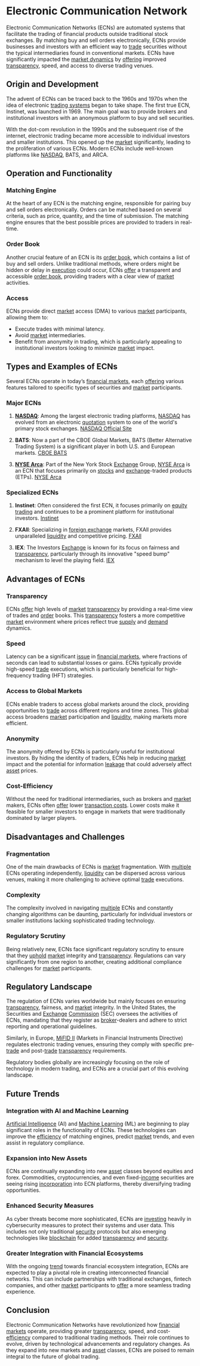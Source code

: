 # Electronic Communication Network

Electronic Communication Networks (ECNs) are automated systems that facilitate the trading of financial products outside traditional stock exchanges. By matching buy and sell orders electronically, ECNs provide businesses and investors with an efficient way to [trade](../t/trade.md) securities without the typical intermediaries found in conventional markets. ECNs have significantly impacted the [market dynamics](../m/market_dynamics.md) by [offering](../o/offering.md) improved [transparency](../t/transparency.md), speed, and access to diverse trading venues.

## Origin and Development

The advent of ECNs can be traced back to the 1960s and 1970s when the idea of electronic [trading systems](../t/trading_systems.md) began to take shape. The first true ECN, Instinet, was launched in 1969. The main goal was to provide brokers and institutional investors with an anonymous platform to buy and sell securities.

With the dot-com revolution in the 1990s and the subsequent rise of the internet, electronic trading became more accessible to individual investors and smaller institutions. This opened up the [market](../m/market.md) significantly, leading to the proliferation of various ECNs. Modern ECNs include well-known platforms like [NASDAQ](../n/nasdaq.md), BATS, and ARCA.

## Operation and Functionality

### Matching Engine

At the heart of any ECN is the matching engine, responsible for pairing buy and sell orders electronically. Orders can be matched based on several criteria, such as price, quantity, and the time of submission. The matching engine ensures that the best possible prices are provided to traders in real-time.

### Order Book

Another crucial feature of an ECN is its [order book](../o/order_book.md), which contains a list of buy and sell orders. Unlike traditional methods, where orders might be hidden or delay in [execution](../e/execution.md) could occur, ECNs [offer](../o/offer.md) a transparent and accessible [order book](../o/order_book.md), providing traders with a clear view of [market](../m/market.md) activities.

### Access

ECNs provide direct [market](../m/market.md) access (DMA) to various [market](../m/market.md) participants, allowing them to:

* Execute trades with minimal latency.
* Avoid [market](../m/market.md) intermediaries.
* Benefit from anonymity in trading, which is particularly appealing to institutional investors looking to minimize [market](../m/market.md) impact.

## Types and Examples of ECNs

Several ECNs operate in today’s [financial markets](../f/financial_market.md), each [offering](../o/offering.md) various features tailored to specific types of securities and [market](../m/market.md) participants.

### Major ECNs

1. **[NASDAQ](../n/nasdaq.md)**: Among the largest electronic trading platforms, [NASDAQ](../n/nasdaq.md) has evolved from an electronic [quotation](../q/quotation.md) system to one of the world's primary stock exchanges. [NASDAQ Official Site](https://www.nasdaq.com)
   
2. **BATS**: Now a part of the CBOE Global Markets, BATS (Better Alternative Trading System) is a significant player in both U.S. and European markets. [CBOE BATS](https://www.cboe.com)
   
3. **[NYSE Arca](../n/nyse_arca.md)**: Part of the New York Stock [Exchange](../e/exchange.md) Group, [NYSE Arca](../n/nyse_arca.md) is an ECN that focuses primarily on [stocks](../s/stock.md) and [exchange](../e/exchange.md)-traded products (ETPs). [NYSE Arca](https://www.nyse.com/markets/nyse-arca)

### Specialized ECNs

1. **Instinet**: Often considered the first ECN, it focuses primarily on [equity trading](../e/equity_trading.md) and continues to be a prominent platform for institutional investors. [Instinet](https://www.instinet.com)
   
2. **FXAll**: Specializing in [foreign exchange](../f/foreign_exchange.md) markets, FXAll provides unparalleled [liquidity](../l/liquidity.md) and competitive pricing. [FXAll](https://www.refinitiv.com/en/products/fxall-foreign-exchange-trading)
   
3. **IEX**: The Investors [Exchange](../e/exchange.md) is known for its focus on fairness and [transparency](../t/transparency.md), particularly through its innovative "speed bump" mechanism to level the playing field. [IEX](https://www.iextrading.com)

## Advantages of ECNs

### Transparency

ECNs [offer](../o/offer.md) high levels of [market](../m/market.md) [transparency](../t/transparency.md) by providing a real-time view of trades and [order](../o/order.md) books. This [transparency](../t/transparency.md) fosters a more competitive [market](../m/market.md) environment where prices reflect true [supply](../s/supply.md) and [demand](../d/demand.md) dynamics.

### Speed

Latency can be a significant [issue](../i/issue.md) in [financial markets](../f/financial_market.md), where fractions of seconds can lead to substantial losses or gains. ECNs typically provide high-speed [trade](../t/trade.md) executions, which is particularly beneficial for high-frequency trading (HFT) strategies.

### Access to Global Markets

ECNs enable traders to access global markets around the clock, providing opportunities to [trade](../t/trade.md) across different regions and time zones. This global access broadens [market](../m/market.md) participation and [liquidity](../l/liquidity.md), making markets more efficient.

### Anonymity

The anonymity offered by ECNs is particularly useful for institutional investors. By hiding the identity of traders, ECNs help in reducing [market](../m/market.md) impact and the potential for information [leakage](../l/leakage.md) that could adversely affect [asset](../a/asset.md) prices.

### Cost-Efficiency

Without the need for traditional intermediaries, such as brokers and [market](../m/market.md) makers, ECNs often [offer](../o/offer.md) lower [transaction costs](../t/transaction_costs.md). Lower costs make it feasible for smaller investors to engage in markets that were traditionally dominated by larger players.

## Disadvantages and Challenges

### Fragmentation

One of the main drawbacks of ECNs is [market](../m/market.md) fragmentation. With [multiple](../m/multiple.md) ECNs operating independently, [liquidity](../l/liquidity.md) can be dispersed across various venues, making it more challenging to achieve optimal [trade](../t/trade.md) executions.

### Complexity

The complexity involved in navigating [multiple](../m/multiple.md) ECNs and constantly changing algorithms can be daunting, particularly for individual investors or smaller institutions lacking sophisticated trading technology.

### Regulatory Scrutiny

Being relatively new, ECNs face significant regulatory scrutiny to ensure that they [uphold](../u/uphold.md) [market](../m/market.md) integrity and [transparency](../t/transparency.md). Regulations can vary significantly from one region to another, creating additional compliance challenges for [market](../m/market.md) participants.

## Regulatory Landscape

The regulation of ECNs varies worldwide but mainly focuses on ensuring [transparency](../t/transparency.md), fairness, and [market](../m/market.md) integrity. In the United States, the Securities and [Exchange](../e/exchange.md) [Commission](../c/commission.md) (SEC) oversees the activities of ECNs, mandating that they register as [broker](../b/broker.md)-dealers and adhere to strict reporting and operational guidelines.

Similarly, in Europe, [MiFID II](../m/mifid_ii.md) (Markets in Financial Instruments Directive) regulates electronic trading venues, ensuring they comply with specific pre-[trade](../t/trade.md) and post-[trade](../t/trade.md) [transparency](../t/transparency.md) requirements.

Regulatory bodies globally are increasingly focusing on the role of technology in modern trading, and ECNs are a crucial part of this evolving landscape.

## Future Trends

### Integration with AI and Machine Learning

[Artificial Intelligence](../a/artificial_intelligence_in_trading.md) (AI) and [Machine Learning](../m/machine_learning.md) (ML) are beginning to play significant roles in the functionality of ECNs. These technologies can improve the [efficiency](../e/efficiency.md) of matching engines, predict [market](../m/market.md) trends, and even assist in regulatory compliance.

### Expansion into New Assets

ECNs are continually expanding into new [asset](../a/asset.md) classes beyond equities and forex. Commodities, cryptocurrencies, and even fixed-[income](../i/income.md) securities are seeing rising [incorporation](../i/incorporation.md) into ECN platforms, thereby diversifying trading opportunities.

### Enhanced Security Measures

As cyber threats become more sophisticated, ECNs are [investing](../i/investing.md) heavily in cybersecurity measures to protect their systems and user data. This includes not only traditional [security](../s/security.md) protocols but also emerging technologies like [blockchain](../b/blockchain_in_trading.md) for added [transparency](../t/transparency.md) and [security](../s/security.md).

### Greater Integration with Financial Ecosystems

With the ongoing [trend](../t/trend.md) towards financial ecosystem integration, ECNs are expected to play a pivotal role in creating interconnected financial networks. This can include partnerships with traditional exchanges, fintech companies, and other [market](../m/market.md) participants to [offer](../o/offer.md) a more seamless trading experience.

## Conclusion

Electronic Communication Networks have revolutionized how [financial markets](../f/financial_market.md) operate, providing greater [transparency](../t/transparency.md), speed, and cost-[efficiency](../e/efficiency.md) compared to traditional trading methods. Their role continues to evolve, driven by technological advancements and regulatory changes. As they expand into new markets and [asset](../a/asset.md) classes, ECNs are poised to remain integral to the future of global trading.